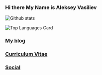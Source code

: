 ### Hi there My Name is Aleksey Vasiliev




![Github stats](https://github-readme-stats.vercel.app/api?username=AlekseyVY&theme=midnight-purple&show_icons=true&count_private=true)   

![Top Languages Card](https://github-readme-stats.vercel.app/api/top-langs/?username=AlekseyVY&theme=midnight-purple&layout=compact)

### [My blog](https://medium.com/@alekseyvy)
### [Curriculum Vitae](https://alekseyvy-cv.netlify.app/)
### [Social](https://vk.com/alekseyvy)

<!--
**AlekseyVY/AlekseyVY** is a ✨ _special_ ✨ repository because its `README.md` (this file) appears on your GitHub profile.

Here are some ideas to get you started:

- 🔭 I’m currently working on ...
- 🌱 I’m currently learning ...
- 👯 I’m looking to collaborate on ...
- 🤔 I’m looking for help with ...
- 💬 Ask me about ...
- 📫 How to reach me: ...
- 😄 Pronouns: ...
- ⚡ Fun fact: ...
-->
